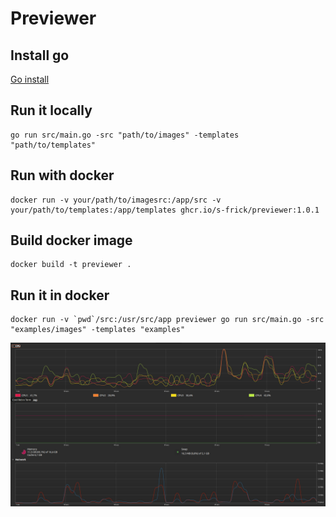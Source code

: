 # Previewer

## Install go

[Go install](https://go.dev/doc/install)

## Run it locally

```shell
go run src/main.go -src "path/to/images" -templates "path/to/templates"
```
## Run with docker
```shell
docker run -v your/path/to/imagesrc:/app/src -v your/path/to/templates:/app/templates ghcr.io/s-frick/previewer:1.0.1
```

## Build docker image
```shell
docker build -t previewer .
```

## Run it in docker
```shell
docker run -v `pwd`/src:/usr/src/app previewer go run src/main.go -src "examples/images" -templates "examples"
```

![example-big.png](example/images/example-big.jpg)